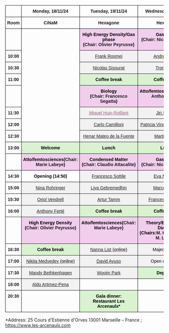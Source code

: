 
<html>

<style type="text/css">
  .page-header {
  color: white;
  text-align: center;
  background-color: white;
  background-image: url("./images/FELheader.png");
  background-repeat: no-repeat;
  background-size: cover;
  margin: 0 auto;

}
.tg  {border-collapse:collapse;border-spacing:0;}
.tg td{border-color:black;border-style:solid;border-width:1px;font-family:Arial, sans-serif;font-size:14px;
  overflow:hidden;padding:10px 5px;word-break:normal;}
.tg th{border-color:black;border-style:solid;border-width:1px;font-family:Arial, sans-serif;font-size:14px;
  font-weight:normal;overflow:hidden;padding:10px 5px;word-break:normal;}
.tg .tg-baqh{text-align:center;vertical-align:top}
.tg .tg-yhs8{background-color:#D9F2D0;font-weight:bold;text-align:center;vertical-align:top}
.tg .tg-amwm{font-weight:bold;text-align:center;vertical-align:top}
.tg .tg-mezc{color:#F00;font-weight:bold;text-align:center;vertical-align:top}
.tg .tg-yye0{background-color:#F2CEED;font-weight:bold;text-align:center;vertical-align:top}
.tg .tg-ve5o{background-color:#F2F2F2;color:#96607D;text-align:center;text-decoration:underline;vertical-align:top}
.tg .tg-fe66{background-color:#F2F2F2;text-align:center;vertical-align:top}
.tg .tg-9hzb{background-color:#FFF;font-weight:bold;text-align:center;vertical-align:top}
</style>
<body>

<table class="tg"><thead>
  <tr>
    <th class="tg-baqh"> </th>
    <th class="tg-amwm">Monday, 18/11/24</th>
    <th class="tg-amwm">Tuesday, 19/11/24</th>
    <th class="tg-amwm">Wednesday, 20/11/24</th>
  </tr></thead>
<tbody>
  <tr>
    <td class="tg-amwm">Room</td>
    <td class="tg-amwm">CiNaM</td>
    <td class="tg-amwm">Hexagone</td>
    <td class="tg-amwm">Hexagone</td>
  </tr>
  <tr>
    <td class="tg-baqh"> </td>
    <td class="tg-mezc" rowspan="8"> <br> <br> <br> <br><br></td>
    <td class="tg-yye0"><span style="color:black">High Energy Density/Gas phase</span><br><span style="color:black">(</span>Chair: Olivier Peyrusse<span style="color:black">)</span></td>
    <td class="tg-yye0"><span style="color:black">Gas phase</span><br><span style="color:black">(</span>Chair: Nicolas Sisourat<span style="color:black">)</span></td>
  </tr>
  <tr>
    <td class="tg-amwm">10:00</td>
    <td class="tg-ve5o"><a target="_blank" href="https://amubox.univ-amu.fr/s/HFDX2oRLBE8GJgd">Frank Rosmej</a></td>
    <td class="tg-ve5o"><a target="_blank" href="https://amubox.univ-amu.fr/s/HPiniAStYFW5HL8">André Gomes</a></td>
  </tr>
  <tr>
    <td class="tg-amwm">10:30</td>
    <td class="tg-ve5o"><a target="_blank" href="https://amubox.univ-amu.fr/s/iRfw9oYMzmnYwxF">Nicolas Sisourat</a></td>
    <td class="tg-ve5o"><a target="_blank" href="https://amubox.univ-amu.fr/s/8nPQsrSRrTM8PiA">Trond Saue</a></td>
  </tr>
  <tr>
    <td class="tg-amwm">11:00</td>
    <td class="tg-yhs8"><span style="color:black">Coffee break</span></td>
    <td class="tg-yhs8"><span style="color:black">Coffee break</span></td>
  </tr>
  <tr>
    <td class="tg-amwm"> </td>
    <td class="tg-yye0"><span style="color:black">Biology</span><br><span style="color:black">(</span>Chair: Francesco Segatta<span style="color:black">)</span></td>
    <td class="tg-yye0"><span style="color:black">Atto/femtosciences(</span>Chair: Anthony Ferté<span style="color:black">)</span></td>
  </tr>
  <tr>
    <td class="tg-amwm">11:30</td>
    <td class="tg-ve5o"><a target="_blank" href="https://amubox.univ-amu.fr/s/t7zr5WDS3gpiM4B"><span style="text-decoration:underline;color:#96607D">Miquel Huix-Rotllant</span></a></td>
    <td class="tg-ve5o"><a target="_blank" href="https://amubox.univ-amu.fr/s/bwEFfdGKiGwCAXp">Jiri Suchan</a></td>
  </tr>
  <tr>
    <td class="tg-amwm">12:00</td>
    <td class="tg-ve5o"><a target="_blank" href="https://amubox.univ-amu.fr/s/so57gtJA4jKPK3y">Carlo Camilloni</a></td>
    <td class="tg-ve5o"><a target="_blank" href="https://amubox.univ-amu.fr/s/GM9Pm5NF6yfR8k4">Patricia Vindel-Zandgergen</a></td>
  </tr>
  <tr>
    <td class="tg-amwm">12:30</td>
    <td class="tg-ve5o"><a target="_blank" href="https://amubox.univ-amu.fr/s/3HsTiGN5rBFckCY">Henar Mateo de la Fuente</a></td>
    <td class="tg-ve5o"><a target="_blank" href="https://amubox.univ-amu.fr/s/ySHk6xCSbszRazT">Martin Crhán</a></td>
  </tr>
  <tr>
    <td class="tg-amwm">13:00</td>
    <td class="tg-yhs8"><span style="color:black">Welcome</span></td>
    <td class="tg-yhs8"><span style="color:black">Lunch</span></td>
    <td class="tg-yhs8"><span style="color:black">Lunch</span></td>
  </tr>
  <tr>
    <td class="tg-amwm"> </td>
    <td class="tg-yye0"><span style="color:black">Atto/femtosciences(</span>Chair: Marie Labeye<span style="color:black">)</span></td>
    <td class="tg-yye0"><span style="color:black">Condensed Matter</span><br><span style="color:black">(</span>Chair: Claudio Attacalite<span style="color:black">)</span></td>
    <td class="tg-yye0"><span style="color:black">Gas phase</span><br><span style="color:black">(</span>Chair: Nicolas Sisourat<span style="color:black">)</span></td>
  </tr>
  <tr>
    <td class="tg-amwm">14:30</td>
    <td class="tg-9hzb"><span style="color:black">Opening (14:50)</span></td>
    <td class="tg-ve5o"><a href="https://amubox.univ-amu.fr/s/cXmM7QxeYLHMfX5" target="_blank">Francesco Sottile</a></td>
    <td class="tg-ve5o"><a target="_blank" href="https://amubox.univ-amu.fr/s/Noodytk8ZnNsq67">Eva Muchova</a></td>
  </tr>
  <tr>
    <td class="tg-amwm">15:00</td>
    <td class="tg-ve5o"><a target="_blank" href="https://amubox.univ-amu.fr/s/JDoA4FAWFPATbPi">Nina Rohringer</a></td>
    <td class="tg-ve5o"><a target="_blank" href="https://amubox.univ-amu.fr/s/b9SfJwftLHssXRN">Liya Gebremedhin</a></td>
    <td class="tg-ve5o"><a target="_blank" href="https://amubox.univ-amu.fr/s/REcCcgN3MTzaqNe">Marco Ruberti</a></td>
  </tr>
  <tr>
    <td class="tg-amwm">15:30</td>
    <td class="tg-ve5o"><a target="_blank" href="https://amubox.univ-amu.fr/s/PM2dk5sGfiwkMeQ">Oriol Vendrell</a></td>
    <td class="tg-ve5o"><a target="_blank" href="https://amubox.univ-amu.fr/s/9LWaddPry7rAwot">Artur Tamm</a></td>
    <td class="tg-ve5o"><a target="_blank" href="https://amubox.univ-amu.fr/s/2RaKRoTYdakiCo2">Francesco Segatta</a></td>
  </tr>
  <tr>
    <td class="tg-amwm">16:00</td>
    <td class="tg-ve5o"><a target="_blank" href="https://amubox.univ-amu.fr/s/nfijdtFXWm6fyiB">Anthony Ferté</a></td>
    <td class="tg-yhs8"><span style="color:black">Coffee break</span></td>
    <td class="tg-yhs8"><span style="color:black">Coffee break</span></td>
  </tr>
  <tr>
    <td class="tg-amwm"> </td>
    <td class="tg-yye0"><span style="color:black">High Energy Density</span><br><span style="color:black">(</span>Chair: Olivier Peyrusse<span style="color:black">)</span></td>
    <td class="tg-yye0"><span style="color:black">Atto/femtosciences(</span>Chair: Marie Labeye<span style="color:black">)</span></td>
    <td class="tg-yye0"><span style="color:black">Theory/Experiments Dialogue</span><br><span style="color:black">(Chairs:</span>M. Huix-Rotllant &amp; M. Labeye)</td>
  </tr>
  <tr>
    <td class="tg-amwm">16:30</td>
    <td class="tg-yhs8"><span style="color:black">Coffee break</span></td>
    <td class="tg-ve5o"><a target="_blank" href="https://amubox.univ-amu.fr/s/m2zwkcRBn8MfyjF">Nanna List</a> <span style="color:black">(online)</span></td>
    <td class="tg-fe66"><span style="color:black">Majed Chergui</span></td>
  </tr>
  <tr>
    <td class="tg-amwm">17:00</td>
    <td class="tg-ve5o"><a target="_blank" href="https://amubox.univ-amu.fr/s/jnWRJpoAmJYaT2E">Nikita Medvedev</a> <span style="color:black">(online)</span></td>
    <td class="tg-ve5o"><a target="_blank" href="https://amubox.univ-amu.fr/s/qszK4DKayZRiA9s">David Ayuso</a></td>
    <td class="tg-fe66"><span style="color:black">Open discussion</span></td>
  </tr>
  <tr>
    <td class="tg-amwm">17:30</td>
    <td class="tg-ve5o"><a target="_blank" href="https://amubox.univ-amu.fr/s/mkQxTs4RrMnfsAf">Mandy Bethkenhagen</a></td>
    <td class="tg-ve5o"><a target="_blank" href="https://amubox.univ-amu.fr/s/m3Yfsn37jJJNG8y">Woojin Park</a></td>
    <td class="tg-yhs8"><span style="color:black">Departure</span></td>
  </tr>
  <tr>
    <td class="tg-amwm">18:00</td>
    <td class="tg-ve5o"><a target="_blank" href="https://amubox.univ-amu.fr/s/RjSkwJ2Mr2DNoD4">Aldo Artimez-Pena</a></td>
    <td class="tg-amwm"> </td>
    <td class="tg-baqh"> </td>
  </tr>
  <tr>
    <td class="tg-amwm">20:30</td>
    <td class="tg-baqh"> </td>
    <td class="tg-yhs8"><span style="color:black">Gala dinner:</span><br><span style="color:black">Restaurant Les Arcenaulx*</span></td>
    <td class="tg-baqh"> </td>
  </tr>
</tbody></table>
  
</body>
</html>

*Address: 25 Cours d'Estienne d'Orves 13001 Marseille – France ; https://www.les-arcenaulx.com 
